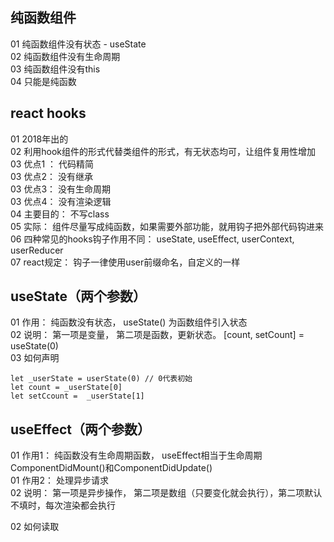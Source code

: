 
## 纯函数组件
01 纯函数组件没有状态 - useState <br>
02 纯函数组件没有生命周期<br>
03 纯函数组件没有this<br>
04 只能是纯函数<br>

## react hooks
01 2018年出的<br>
02 利用hook组件的形式代替类组件的形式，有无状态均可，让组件复用性增加<br>
03 优点1 ： 代码精简<br>
03 优点2： 没有继承<br>
03 优点3： 没有生命周期<br>
03 优点4： 没有渲染逻辑<br>
04 主要目的： 不写class<br>
05 实际： 组件尽量写成纯函数，如果需要外部功能，就用钩子把外部代码钩进来<br>
06 四种常见的hooks钩子作用不同： useState, useEffect, userContext, userReducer<br>
07 react规定： 钩子一律使用user前缀命名，自定义的一样<br>

## useState（两个参数）
01 作用： 纯函数没有状态， useState() 为函数组件引入状态 <br>
02 说明： 第一项是变量， 第二项是函数，更新状态。 [count, setCount] = useState(0)<br>
03 如何声明<br>

````
let _userState = userState(0) // 0代表初始
let count = _userState[0]
let setCcount =  _userState[1]

````

## useEffect（两个参数）
01 作用1： 纯函数没有生命周期函数， useEffect相当于生命周期ComponentDidMount()和ComponentDidUpdate()<br>
01 作用2： 处理异步请求<br>
02 说明： 第一项是异步操作， 第二项是数组（只要变化就会执行），第二项默认不填时，每次渲染都会执行<br>

02 如何读取
